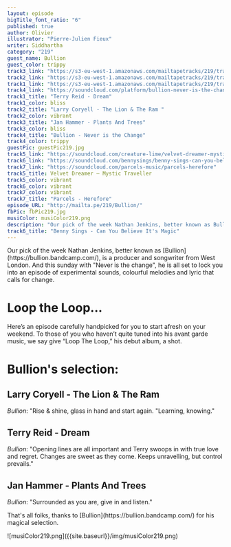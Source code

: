 ```yaml
---
layout: episode
bigTitle_font_ratio: "6"
published: true
author: Olivier
illustrator: "Pierre-Julien Fieux"
writer: Siddhartha
category: "219"
guest_name: Bullion
guest_color: trippy
track3_link: "https://s3-eu-west-1.amazonaws.com/mailtapetracks/219/track1.mp3"
track2_link: "https://s3-eu-west-1.amazonaws.com/mailtapetracks/219/track3.mp3"
track1_link: "https://s3-eu-west-1.amazonaws.com/mailtapetracks/219/track2.mp3"
track4_link: "https://soundcloud.com/platform/bullion-never-is-the-change-boiler-room-debuts"
track1_title: "Terry Reid - Dream"
track1_color: bliss
track2_title: "Larry Coryell - The Lion & The Ram "
track2_color: vibrant
track3_title: "Jan Hammer - Plants And Trees"
track3_color: bliss
track4_title: "Bullion - Never is the Change"
track4_color: trippy
guestPic: guestPic219.jpg
track5_link: "https://soundcloud.com/creature-lime/velvet-dreamer-mystic"
track6_link: "https://soundcloud.com/bennysings/benny-sings-can-you-believe"
track7_link: "https://soundcloud.com/parcels-music/parcels-herefore"
track5_title: Velvet Dreamer – Mystic Traveller
track5_color: vibrant
track6_color: vibrant
track7_color: vibrant
track7_title: "Parcels - Herefore"
episode_URL: "http://mailta.pe/219/Bullion/"
fbPic: fbPic219.jpg
musiColor: musiColor219.png
description: "Our pick of the week Nathan Jenkins, better known as Bullion, is a producer and songwriter from West London. And this sunday with \"Never is the change\", he is all set to lock you into an episode of experimental sounds, colourful melodies and lyric that calls for change."
track6_title: "Benny Sings - Can You Believe It's Magic"
---
```

<p id="introduction">Our pick of the week Nathan Jenkins, better known as [Bullion](https://bullion.bandcamp.com/), is a producer and songwriter from West London. And this sunday with "Never is the change", he is all set to lock you into an episode of experimental sounds, colourful melodies and lyric that calls for change.</p>

# Loop the Loop...

Here’s an episode carefully handpicked for you to start afresh on your weekend. To those of you who haven’t quite tuned into his avant garde music, we say give “Loop The Loop,” his debut album, a shot.    
 
# Bullion's selection:

## Larry Coryell - The Lion & The Ram
_Bullion_: "Rise & shine, glass in hand and start again. "Learning, knowing."

## Terry Reid - Dream
_Bullion_: "Opening lines are all important and Terry swoops in with true love and regret. Changes are sweet as they come. Keeps unravelling, but control prevails."

## Jan Hammer - Plants And Trees
_Bullion_: "Surrounded as you are, give in and listen."


<p id="outroduction">
That's all folks, thanks to [Bullion](https://bullion.bandcamp.com/) for his magical selection.</p>
![musiColor219.png]({{site.baseurl}}/img/musiColor219.png)


